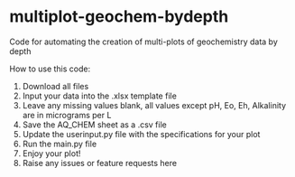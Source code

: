 # multiplot-geochem-bydepth
Code for automating the creation of multi-plots of geochemistry data by depth

How to use this code:

1. Download all files
2. Input your data into the .xlsx template file
3. Leave any missing values blank, all values except pH, Eo, Eh, Alkalinity are in micrograms per L
6. Save the AQ_CHEM sheet as a .csv file
7. Update the userinput.py file with the specifications for your plot
8. Run the main.py file
9. Enjoy your plot!
10. Raise any issues or feature requests here
